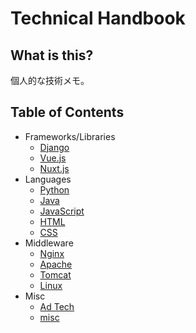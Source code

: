 # Technical Handbook

## What is this?
個人的な技術メモ。

## Table of Contents
- Frameworks/Libraries
  - [Django](documents/django.md)
  - [Vue.js](documents/vue.md)
  - [Nuxt.js](documents/nuxtjs.md)
- Languages
  - [Python](documents/python.md)
  - [Java](documents/java.md)
  - [JavaScript](documents/js.md)
  - [HTML](documents/html.md)
  - [CSS](documents/css.md)
- Middleware
  - [Nginx](documents/nginx.md)
  - [Apache](documents/apache.md)
  - [Tomcat](documents/tomcat.md)
  - [Linux](documts/linux.md)
- Misc
  - [Ad Tech](documents/adtech.md)
  - [misc](documents/misc.md)
